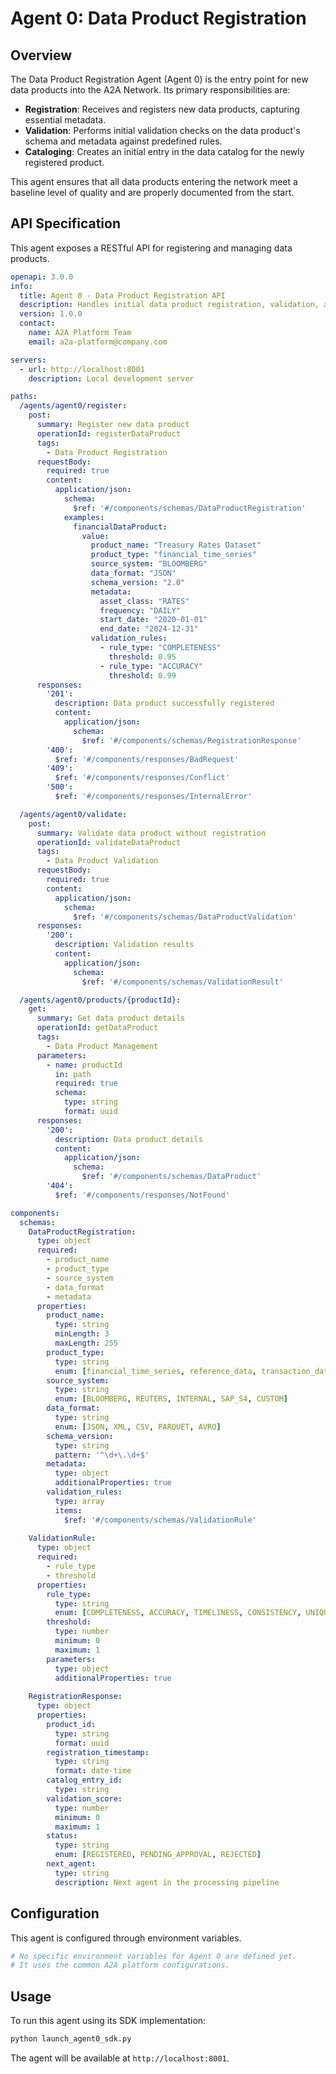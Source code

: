 # Agent 0: Data Product Registration

## Overview

The Data Product Registration Agent (Agent 0) is the entry point for new data products into the A2A Network. Its primary responsibilities are:

-   **Registration**: Receives and registers new data products, capturing essential metadata.
-   **Validation**: Performs initial validation checks on the data product's schema and metadata against predefined rules.
-   **Cataloging**: Creates an initial entry in the data catalog for the newly registered product.

This agent ensures that all data products entering the network meet a baseline level of quality and are properly documented from the start.

## API Specification

This agent exposes a RESTful API for registering and managing data products.

```yaml
openapi: 3.0.0
info:
  title: Agent 0 - Data Product Registration API
  description: Handles initial data product registration, validation, and catalog entry
  version: 1.0.0
  contact:
    name: A2A Platform Team
    email: a2a-platform@company.com

servers:
  - url: http://localhost:8001
    description: Local development server

paths:
  /agents/agent0/register:
    post:
      summary: Register new data product
      operationId: registerDataProduct
      tags:
        - Data Product Registration
      requestBody:
        required: true
        content:
          application/json:
            schema:
              $ref: '#/components/schemas/DataProductRegistration'
            examples:
              financialDataProduct:
                value:
                  product_name: "Treasury Rates Dataset"
                  product_type: "financial_time_series"
                  source_system: "BLOOMBERG"
                  data_format: "JSON"
                  schema_version: "2.0"
                  metadata:
                    asset_class: "RATES"
                    frequency: "DAILY"
                    start_date: "2020-01-01"
                    end_date: "2024-12-31"
                  validation_rules:
                    - rule_type: "COMPLETENESS"
                      threshold: 0.95
                    - rule_type: "ACCURACY"
                      threshold: 0.99
      responses:
        '201':
          description: Data product successfully registered
          content:
            application/json:
              schema:
                $ref: '#/components/schemas/RegistrationResponse'
        '400':
          $ref: '#/components/responses/BadRequest'
        '409':
          $ref: '#/components/responses/Conflict'
        '500':
          $ref: '#/components/responses/InternalError'

  /agents/agent0/validate:
    post:
      summary: Validate data product without registration
      operationId: validateDataProduct
      tags:
        - Data Product Validation
      requestBody:
        required: true
        content:
          application/json:
            schema:
              $ref: '#/components/schemas/DataProductValidation'
      responses:
        '200':
          description: Validation results
          content:
            application/json:
              schema:
                $ref: '#/components/schemas/ValidationResult'

  /agents/agent0/products/{productId}:
    get:
      summary: Get data product details
      operationId: getDataProduct
      tags:
        - Data Product Management
      parameters:
        - name: productId
          in: path
          required: true
          schema:
            type: string
            format: uuid
      responses:
        '200':
          description: Data product details
          content:
            application/json:
              schema:
                $ref: '#/components/schemas/DataProduct'
        '404':
          $ref: '#/components/responses/NotFound'

components:
  schemas:
    DataProductRegistration:
      type: object
      required:
        - product_name
        - product_type
        - source_system
        - data_format
        - metadata
      properties:
        product_name:
          type: string
          minLength: 3
          maxLength: 255
        product_type:
          type: string
          enum: [financial_time_series, reference_data, transaction_data, market_data]
        source_system:
          type: string
          enum: [BLOOMBERG, REUTERS, INTERNAL, SAP_S4, CUSTOM]
        data_format:
          type: string
          enum: [JSON, XML, CSV, PARQUET, AVRO]
        schema_version:
          type: string
          pattern: '^\d+\.\d+$'
        metadata:
          type: object
          additionalProperties: true
        validation_rules:
          type: array
          items:
            $ref: '#/components/schemas/ValidationRule'
    
    ValidationRule:
      type: object
      required:
        - rule_type
        - threshold
      properties:
        rule_type:
          type: string
          enum: [COMPLETENESS, ACCURACY, TIMELINESS, CONSISTENCY, UNIQUENESS]
        threshold:
          type: number
          minimum: 0
          maximum: 1
        parameters:
          type: object
          additionalProperties: true
    
    RegistrationResponse:
      type: object
      properties:
        product_id:
          type: string
          format: uuid
        registration_timestamp:
          type: string
          format: date-time
        catalog_entry_id:
          type: string
        validation_score:
          type: number
          minimum: 0
          maximum: 1
        status:
          type: string
          enum: [REGISTERED, PENDING_APPROVAL, REJECTED]
        next_agent:
          type: string
          description: Next agent in the processing pipeline
```

## Configuration

This agent is configured through environment variables.

```bash
# No specific environment variables for Agent 0 are defined yet.
# It uses the common A2A platform configurations.
```

## Usage

To run this agent using its SDK implementation:

```bash
python launch_agent0_sdk.py
```

The agent will be available at `http://localhost:8001`.
